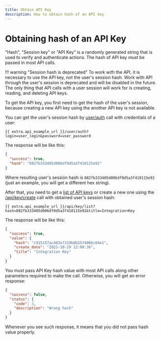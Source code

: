 ```yaml
---
title: Obtain API Key
description: How to obtain hash of an API key
---
```


# Obtaining hash of an API Key

"Hash", "Session key" or "API Key" is a randomly generated string that is used to verify and authenticate actions.
The hash of API key must be passed in most API calls.

!!! warning "Session hash is deprecated"
    To work with the API, it is necessary to use the API key, not the user's session hash.
    Work with API through the user's session is deprecated and will be disabled in the future.
    The only thing that API calls with a user session will work for is creating,
    reading, and deleting API keys.

To get the API key, you first need to get the hash of the user's session,
because creating a new API key using the another API key is not available.

You can get the user's session hash by [user/auth](../resources/commons/user/index.md#auth) 
call with credentials of a user:

    {{ extra.api_example_url }}/user/auth?login=user_login&password=user_password

The response will be like this:

```json
{
  "success": true,
  "hash": "882fb333405d006df0d5a3f410115e92"
}
```                                                             

Where resulting user's session hash is `882fb333405d006df0d5a3f410115e92` (just an example, you will get a different hex string).

After that, you need to get a [list of API keys](../resources/commons/api-keys.md#list) or create a new one using 
the [/api/key/create](../resources/commons/api-keys.md#create) call with obtained user's session hash:

    {{ extra.api_example_url }}/api/key/list?hash=882fb333405d006df0d5a3f410115e92&title=Integration+Key

The response will be like this:

```json
{
  "success": true,
  "value": {
    "hash": "c915157ac483e7319b0b257408bc04e1",
    "create_date": "2021-10-29 12:00:36",
    "title": "Integration Key"
  }
}
```

You must pass API Key hash value with most API calls along other parameters required to make the call.
Otherwise, you will get an error response:

```json
{
  "success": false,
  "status": {
    "code": 3,
    "description": "Wrong hash"
  }
}
``` 

Whenever you see such response, it means that you did not pass hash value properly.

